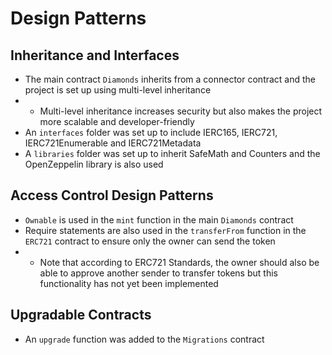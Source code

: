 # Design Patterns
## Inheritance and Interfaces
* The main contract `Diamonds` inherits from a connector contract and the project is set up using multi-level inheritance
* * Multi-level inheritance increases security but also makes the project more scalable and developer-friendly
* An `interfaces` folder was set up to include IERC165, IERC721, IERC721Enumerable and IERC721Metadata
* A `libraries` folder was set up to inherit SafeMath and Counters and the OpenZeppelin library is also used
## Access Control Design Patterns
* `Ownable` is used in the `mint` function in the main `Diamonds` contract
* Require statements are also used in the `transferFrom` function in the `ERC721` contract to ensure only the owner can send the token
* * Note that according to ERC721 Standards, the owner should also be able to approve another sender to transfer tokens but this functionality has not yet been implemented
## Upgradable Contracts
* An `upgrade` function was added to the `Migrations` contract

